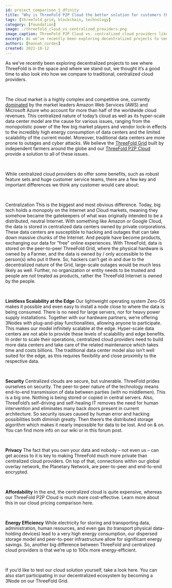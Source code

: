 ```yaml
---
id: project_comparison_1_dfinity
title: "Why is ThreeFold P2P Cloud the better solution for customers than Amazon Web Services or Microsoft Azure?"
tags: [threefold_grid, blockchain, technology]
category: [foundation]
image: ./threefold_cloud_vs_centralized_providers.png
image_caption: ThreeFold P2P Cloud vs. centralized cloud providers like AWS, Microsoft Azure & Google Cloud
excerpt: As we’ve recently been exploring decentralized projects to see where ThreeFold is in the space and where we stand out, we thought it’s a good time to also look into how we compare to traditional, centralized cloud providers.
authors: [hannah_cordes]
created: 2021-10-12
---
```


As we’ve recently been exploring decentralized projects to see where ThreeFold is in the space and where we stand out, we thought it’s a good time to also look into how we compare to traditional, centralized cloud providers.

<br/>

The cloud market is a highly complex and competitive one, currently [dominated](https://www.srgresearch.com/articles/amazon-and-microsoft-maintain-their-grip-market-others-are-also-growing-rapidly) by the market leaders Amazon Web Services (AWS) and Microsoft Azure who account for more than half of the worldwide cloud revenues. This centralized nature of today’s cloud as well as its hyper-scale data center model are the cause for various issues, ranging from the monopolistic power of the few big market players and vendor lock-in effects to the incredibly high energy consumption of data centers and the limited scalability of the current model. Moreover, traditional data centers are more prone to outages and cyber attacks. We believe the [ThreeFold Grid](https://threefold.io/grid) built by independent farmers around the globe and our [ThreeFold P2P Cloud](https://cloud.threefold.io) provide a solution to all of these issues.

<br/>

While centralized cloud providers do offer some benefits, such as robust feature sets and huge customer service teams, there are a few key and important differences we think any customer would care about:

<br/>

Centralization
This is the biggest and most obvious difference. Today, big tech holds a monopoly on the Internet and Cloud markets, meaning they somehow became the gatekeepers of what was originally intended to be a distributed, neutral Internet. With something like Amazon or Google Cloud, the data is stored in centralized data centers owned by private corporations. These data centers are susceptible to hacking and outages that can take down massive chunks of the Internet. And people have become products, exchanging our data for “free” online experiences. With ThreeFold, data is stored on the peer-to-peer ThreeFold Grid, where the physical hardware is owned by a Farmer, and the data is owned by / only accessible to the person(s) who put it there. So, hackers can’t get in and due to the decentralized nature of the Grid, large-scale outages would be much less likely as well. Further, no organization or entity needs to be trusted and people are not treated as products, rather the ThreeFold Internet is owned by the people. 

<br/>

**Limitless Scalability at the Edge**
Our lightweight operating system Zero-OS makes it possible and even easy to install a node close to where the data is being consumed. There is no need for large servers, nor for heavy power supply installations. Together with our hardware partners, we’re offering 3Nodes with plug-and-play functionalities, allowing anyone to participate. This makes our model infinitely scalable at the edge. Hyper-scale data centers are not able to provide these levels of scalability and edge benefits. In order to scale their operations, centralized cloud providers need to build more data centers and take care of the related maintenance which takes time and costs billions. The traditional data center model also isn’t well suited for the edge, as this requires flexibility and close proximity to the respective data.

<br/>

**Security**
Centralized clouds are secure, but vulnerable. ThreeFold prides ourselves on security. The peer-to-peer nature of the technology means end-to-end transmission of data between parties (with no middlemen). This is a big one. Nothing is being stored or copied in central servers. Also, ThreeFold’s self-driving and self-healing IT removes the need for human intervention and eliminates many back doors present in current architecture. So security issues caused by human error and hacking possibilities both diminish greatly. Then there’s the distributed storage algorithm which makes it nearly impossible for data to be lost. And on & on. You can find more info on our wiki or in this forum post.

<br/>

**Privacy**
The fact that you own your data and nobody – not even us – can get access to it is key to making ThreeFold much more private than centralized cloud providers. On top of that, connections within our global overlay network, the Planetary Network, are peer-to-peer and end-to-end encrypted.

<br/>

**Affordability**
In the end, the centralized cloud is quite expensive, whereas our ThreeFold P2P Cloud is much more cost-effective. Learn more about this in our cloud pricing comparison here.

<br/>

**Energy Efficiency**
While electricity for storing and transporting data, administration, human resources, and even gas (to transport physical data-holding devices) lead to a very high energy consumption, our dispersed storage model and peer-to-peer infrastructure allow for significant energy savings. So, another big difference between ThreeFold and centralized cloud providers is that we’re up to 100x more energy-efficient.

<br/>

If you’d like to test our cloud solution yourself, take a look here. You can also start participating in our decentralized ecosystem by becoming a 3Node on our ThreeFold Grid.

